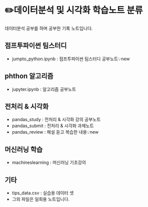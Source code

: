 # ✏️데이터분석 및 시각화 학습노트 분류
데이터분석 공부를 하며 공부한 기록 노트입니다.

## 점프투파이썬 팀스터디
- jumpto_python.ipynb : 점프투파이썬 팀스터디 공부노트💡new

## phthon 알고리즘
- jupyter.ipynb : 알고리즘 공부노트

## 전처리 & 시각화
- pandas_study : 전처리 & 시각화 강의 공부노트
- pandas_submit : 전처리 & 시각화 과제노트
- pandas_review : 해설 듣고 복습한 내용💡new

## 머신러닝 학습
- machineslearning : 머신러닝 기초강의

## 기타
- tips_data.csv : 실습용 데이터 셋
- 그외 파일은 일회용 노트입니다.
